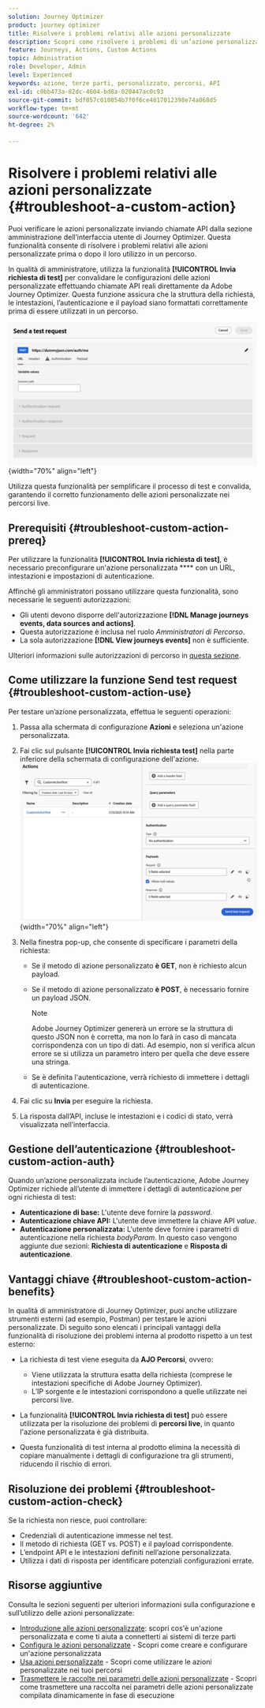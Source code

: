 ```yaml
---
solution: Journey Optimizer
product: journey optimizer
title: Risolvere i problemi relativi alle azioni personalizzate
description: Scopri come risolvere i problemi di un’azione personalizzata
feature: Journeys, Actions, Custom Actions
topic: Administration
role: Developer, Admin
level: Experienced
keywords: azione, terze parti, personalizzato, percorsi, API
exl-id: c0bb473a-82dc-4604-bd8a-020447ac0c93
source-git-commit: bdf857c010854b7f0f6ce4817012398e74a068d5
workflow-type: tm+mt
source-wordcount: '642'
ht-degree: 2%

---
```


# Risolvere i problemi relativi alle azioni personalizzate {#troubleshoot-a-custom-action}

Puoi verificare le azioni personalizzate inviando chiamate API dalla sezione amministrazione dell’interfaccia utente di Journey Optimizer. Questa funzionalità consente di risolvere i problemi relativi alle azioni personalizzate prima o dopo il loro utilizzo in un percorso.

In qualità di amministratore, utilizza la funzionalità **[!UICONTROL Invia richiesta di test]** per convalidare le configurazioni delle azioni personalizzate effettuando chiamate API reali direttamente da Adobe Journey Optimizer. Questa funzione assicura che la struttura della richiesta, le intestazioni, l’autenticazione e il payload siano formattati correttamente prima di essere utilizzati in un percorso.

![](assets/send-test-request.png){width="70%" align="left"}

Utilizza questa funzionalità per semplificare il processo di test e convalida, garantendo il corretto funzionamento delle azioni personalizzate nei percorsi live.

## Prerequisiti {#troubleshoot-custom-action-prereq}

Per utilizzare la funzionalità **[!UICONTROL Invia richiesta di test]**, è necessario preconfigurare un&#39;azione personalizzata **** con un URL, intestazioni e impostazioni di autenticazione.

Affinché gli amministratori possano utilizzare questa funzionalità, sono necessarie le seguenti autorizzazioni:

* Gli utenti devono disporre dell&#39;autorizzazione **[!DNL Manage journeys events, data sources and actions]**.
* Questa autorizzazione è inclusa nel ruolo *Amministratori di Percorso*.
* La sola autorizzazione **[!DNL View journeys events]** non è sufficiente.

Ulteriori informazioni sulle autorizzazioni di percorso in [questa sezione](../administration/high-low-permissions.md#journey-capability).

## Come utilizzare la funzione Send test request {#troubleshoot-custom-action-use}

Per testare un’azione personalizzata, effettua le seguenti operazioni:

1. Passa alla schermata di configurazione **Azioni** e seleziona un&#39;azione personalizzata.
1. Fai clic sul pulsante **[!UICONTROL Invia richiesta test]** nella parte inferiore della schermata di configurazione dell&#39;azione.
   ![Pulsante Invia richiesta di test nel pannello di configurazione Azione](assets/test-request.png){width="70%" align="left"}
1. Nella finestra pop-up, che consente di specificare i parametri della richiesta:

   * Se il metodo di azione personalizzato **è GET**, non è richiesto alcun payload.
   * Se il metodo di azione personalizzato **è POST**, è necessario fornire un payload JSON.

     >[!NOTE]
     >
     >Adobe Journey Optimizer genererà un errore se la struttura di questo JSON non è corretta, ma non lo farà in caso di mancata corrispondenza con un tipo di dati. Ad esempio, non si verifica alcun errore se si utilizza un parametro intero per quella che deve essere una stringa.

   * Se è definita l&#39;autenticazione, verrà richiesto di immettere i dettagli di autenticazione.

1. Fai clic su **Invia** per eseguire la richiesta.
1. La risposta dall’API, incluse le intestazioni e i codici di stato, verrà visualizzata nell’interfaccia.

## Gestione dell’autenticazione {#troubleshoot-custom-action-auth}

Quando un’azione personalizzata include l’autenticazione, Adobe Journey Optimizer richiede all’utente di immettere i dettagli di autenticazione per ogni richiesta di test:

* **Autenticazione di base:** L&#39;utente deve fornire la *password*.
* **Autenticazione chiave API:** L&#39;utente deve immettere la chiave API *value*.
* **Autenticazione personalizzata:** L&#39;utente deve fornire i parametri di autenticazione nella richiesta *bodyParam*. In questo caso vengono aggiunte due sezioni: **Richiesta di autenticazione** e **Risposta di autenticazione**.

## Vantaggi chiave {#troubleshoot-custom-action-benefits}

In qualità di amministratore di Journey Optimizer, puoi anche utilizzare strumenti esterni (ad esempio, Postman) per testare le azioni personalizzate. Di seguito sono elencati i principali vantaggi della funzionalità di risoluzione dei problemi interna al prodotto rispetto a un test esterno:

* La richiesta di test viene eseguita da **AJO Percorsi**, ovvero:

   * Viene utilizzata la struttura esatta della richiesta (comprese le intestazioni specifiche di Adobe Journey Optimizer).
   * L’IP sorgente e le intestazioni corrispondono a quelle utilizzate nei percorsi live.

* La funzionalità **[!UICONTROL Invia richiesta di test]** può essere utilizzata per la risoluzione dei problemi di **percorsi live**, in quanto l&#39;azione personalizzata è già distribuita.

* Questa funzionalità di test interna al prodotto elimina la necessità di copiare manualmente i dettagli di configurazione tra gli strumenti, riducendo il rischio di errori.

## Risoluzione dei problemi {#troubleshoot-custom-action-check}

Se la richiesta non riesce, puoi controllare:

* Credenziali di autenticazione immesse nel test.
* Il metodo di richiesta (GET vs. POST) e il payload corrispondente.
* L’endpoint API e le intestazioni definiti nell’azione personalizzata.
* Utilizza i dati di risposta per identificare potenziali configurazioni errate.

## Risorse aggiuntive

Consulta le sezioni seguenti per ulteriori informazioni sulla configurazione e sull’utilizzo delle azioni personalizzate:

* [Introduzione alle azioni personalizzate](../action/action.md): scopri cos&#39;è un&#39;azione personalizzata e come ti aiuta a connetterti ai sistemi di terze parti
* [Configura le azioni personalizzate](../action/about-custom-action-configuration.md) - Scopri come creare e configurare un&#39;azione personalizzata
* [Usa azioni personalizzate](../building-journeys/using-custom-actions.md) - Scopri come utilizzare le azioni personalizzate nei tuoi percorsi
* [Trasmettere le raccolte nei parametri delle azioni personalizzate](../building-journeys/collections.md) - Scopri come trasmettere una raccolta nei parametri delle azioni personalizzate compilata dinamicamente in fase di esecuzione

